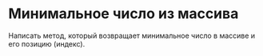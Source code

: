# Минимальное число из массива

Написать метод, который возвращает минимальное число в массиве и его позицию (индекс).
